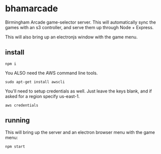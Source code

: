 # bhamarcade

Birmingham Arcade game-selector server. This will automatically sync the games with an s3 controller, and serve them up through Node + Express.

This will also bring up an electronjs window with the game menu.

## install

```npm i```

You ALSO need the AWS command line tools.

```sudo apt-get install awscli```

You'll need to setup credentials as well. Just leave the keys blank, and
if asked for a region specify us-east-1.

```aws credentials```

## running

This will bring up the server and an electron browser menu with the game menu:

```npm start```
